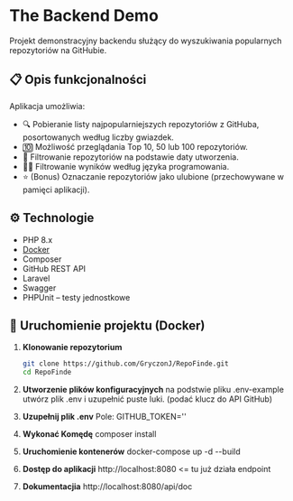 # The Backend Demo

Projekt demonstracyjny backendu służący do wyszukiwania popularnych repozytoriów na GitHubie.

## 📋 Opis funkcjonalności

Aplikacja umożliwia:

- 🔍 Pobieranie listy najpopularniejszych repozytoriów z GitHuba, posortowanych według liczby gwiazdek.
- 🔟 Możliwość przeglądania Top 10, 50 lub 100 repozytoriów.
- 📆 Filtrowanie repozytoriów na podstawie daty utworzenia.
- 🧑‍💻 Filtrowanie wyników według języka programowania.
- ⭐ (Bonus) Oznaczanie repozytoriów jako ulubione (przechowywane w pamięci aplikacji).

## ⚙️ Technologie

- PHP 8.x
- [Docker](https://www.docker.com/)
- Composer
- GitHub REST API
- Laravel 
- Swagger
- PHPUnit – testy jednostkowe

## 🚀 Uruchomienie projektu (Docker)

1. **Klonowanie repozytorium**

   ```bash
   git clone https://github.com/GryczonJ/RepoFinde.git
   cd RepoFinde

2. **Utworzenie plików konfiguracyjnych**
na podstwie pliku .env-example utwórz plik .env i uzupełnić puste luki. (podać klucz do API GitHub)

3. **Uzupełnij plik .env**
Pole: GITHUB_TOKEN=''

4. **Wykonać Komędę**
composer install

5. **Uruchomienie kontenerów**
docker-compose up -d --build

6. **Dostęp do aplikacji**
http://localhost:8080 <= tu już działa endpoint

7. **Dokumentacjia**
http://localhost:8080/api/doc